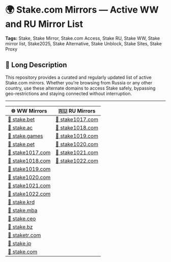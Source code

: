 # 🌍 Stake.com Mirrors — Active WW and RU Mirror List

**Tags:** Stake, Stake Mirror, Stake.com Access, Stake RU, Stake WW, Stake mirror list, Stake2025, Stake Alternative, Stake Unblock, Stake Sites, Stake Proxy

## 🔸 Long Description
This repository provides a curated and regularly updated list of active Stake.com mirrors. Whether you're browsing from Russia or any other country, use these alternate domains to access Stake safely, bypassing geo-restrictions and staying connected without interruption.

---

| 🌐 **WW Mirrors**                             | 🇷🇺 **RU Mirrors**                             |
|----------------------------------------------|-----------------------------------------------|
| [🔗 stake.bet](https://stake.bet/?c=ghvbzuiT) | [🔗 stake1017.com](https://stake1017.com/?c=ghvbzuiT) |
| [🔗 stake.ac](https://stake.ac/?c=ghvbzuiT)   | [🔗 stake1018.com](https://stake1018.com/?c=ghvbzuiT) |
| [🔗 stake.games](https://stake.games/?c=ghvbzuiT) | [🔗 stake1019.com](https://stake1019.com/?c=ghvbzuiT) |
| [🔗 stake.pet](https://stake.pet/?c=ghvbzuiT) | [🔗 stake1020.com](https://stake1020.com/?c=ghvbzuiT) |
| [🔗 stake1017.com](https://stake1017.com/?c=ghvbzuiT) | [🔗 stake1021.com](https://stake1021.com/?c=ghvbzuiT) |
| [🔗 stake1018.com](https://stake1018.com/?c=ghvbzuiT) | [🔗 stake1022.com](https://stake1022.com/?c=ghvbzuiT) |
| [🔗 stake1019.com](https://stake1019.com/?c=ghvbzuiT) |                                               |
| [🔗 stake1020.com](https://stake1020.com/?c=ghvbzuiT) |                                               |
| [🔗 stake1021.com](https://stake1021.com/?c=ghvbzuiT) |                                               |
| [🔗 stake1022.com](https://stake1022.com/?c=ghvbzuiT) |                                               |
| [🔗 stake.krd](https://stake.krd/?c=ghvbzuiT) |                                               |
| [🔗 stake.mba](https://stake.mba/?c=ghvbzuiT) |                                               |
| [🔗 stake.ceo](https://stake.ceo/?c=ghvbzuiT) |                                               |
| [🔗 stake.bz](https://stake.bz/?c=ghvbzuiT)   |                                               |
| [🔗 staketr.com](https://staketr.com/?c=ghvbzuiT) |                                               |
| [🔗 stake.jp](https://stake.jp/?c=ghvbzuiT)   |                                               |
| [🔗 stake.com](https://stake.com/?c=ghvbzuiT) |                                               |
